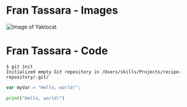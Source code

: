# Fran Tassara - Images

![Image of Yaktocat](https://octodex.github.com/images/yaktocat.png)

# Fran Tassara - Code

```
$ git init
Initialized empty Git repository in /Users/skills/Projects/recipe-repository/.git/
```

``` javascript
var myVar = "Hello, world!";
```

``` python
print("Hello, world!")
```
